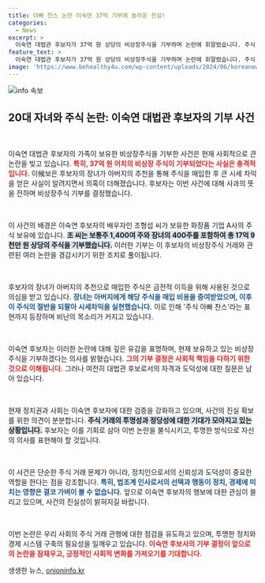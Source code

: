```yaml
---
title: 아빠 찬스 논란 이숙연 37억 기부에 놀라운 진실!
categories:
  - News
excerpt: >
  이숙연 대법관 후보자가 37억 원 상당의 비상장주식을 기부하며 논란에 휘말렸습니다. 주식 아빠 찬스로 지목된 자녀의 주식 거래에서 비롯된 투명성 문제, 그 뒤에 숨겨진 진실은 과연 무엇일까요?
feature_text: >
  이숙연 대법관 후보자가 37억 원 상당의 비상장주식을 기부하며 논란에 휘말렸습니다. 주식 아빠 찬스로 지목된 자녀의 주식 거래에서 비롯된 투명성 문제, 그 뒤에 숨겨진 진실은 과연 무엇일까요?
image: 'https://www.behealthy4u.com/wp-content/uploads/2024/06/koreanews.jpg'
---
```


<p><img src="https://www.behealthy4u.com/wp-content/uploads/2024/06/koreanews.jpg" alt="info 속보" /></p>

<h2 data-ke-size="size26">20대 자녀와 주식 논란: 이숙연 대법관 후보자의 기부 사건</h2>

<p data-ke-size="size16">&nbsp;</p>

<p>이숙연 대법관 후보자의 가족이 보유한 비상장주식을 기부한 사건은 현재 사회적으로 큰 논란을 빚고 있습니다. <b><span style="color: #ee2323;">특히, 37억 원 어치의 비상장 주식이 기부되었다는 사실은 충격적입니다.</span></b> 이候보은 후보자의 장녀가 아버지의 추천을 통해 주식을 매입한 후 큰 시세 차익을 얻은 사실이 알려지면서 의혹이 더해졌습니다. 후보자는 이번 사건에 대해 사과의 뜻을 전하며 비상장주식 기부를 결정했습니다. </p>

<p data-ke-size="size16">&nbsp;</p>

<p>이 사건의 배경은 이숙연 후보자의 배우자인 조형섭 씨가 보유한 화장품 기업 A사의 주식 보유에 있습니다. <b><span style="background-color: #21538527;">조 씨는 보통주 1,400여 주와 장녀의 400주를 포함하여 총 17억 9천만 원 상당의 주식을 기부했습니다.</span></b> 이러한 기부는 이 후보자의 비상장주식 거래와 관련된 여러 논란을 경감시키기 위한 조치로 풀이됩니다.</p>

<p data-ke-size="size16">&nbsp;</p>

<p>후보자의 장녀가 아버지의 추천으로 매입한 주식은 금전적 이득을 위해 사용된 것으로 의심을 받고 있습니다. <b><span style="color: #1a5490;">장녀는 아버지에게 해당 주식을 매입 비용을 증여받았으며, 이후 이 주식의 절반을 되팔아 시세차익을 실현했습니다.</span></b> 이로 인해 '주식 아빠 찬스'라는 표현까지 등장하며 비난의 목소리가 커지고 있습니다.</p>

<p data-ke-size="size16">&nbsp;</p>

<p>이숙연 후보자는 이러한 논란에 대해 깊은 유감을 표명하며, 현재 보유하고 있는 비상장 주식을 기부하겠다는 의사를 밝혔습니다. <b><span style="color: #ee2323;">그의 기부 결정은 사회적 책임을 다하기 위한 것으로 이해됩니다.</span></b> 그러나 여전히 대법관 후보로서의 자격과 도덕성에 대한 질문은 남아 있습니다.</p>

<p data-ke-size="size16">&nbsp;</p>

<p>현재 정치권과 사회는 이숙연 후보자에 대한 검증을 강화하고 있으며, 사건의 진실 확보를 위한 의견이 분분합니다. <b><span style="background-color: #21538527;">주식 거래의 투명성과 정당성에 대한 기대가 모아지고 있는 상황입니다.</span></b> 후보자는 이를 기회로 삼아 이번 논란을 불식시키고, 투명한 방식으로 자신의 의사를 표현해야 할 것입니다.</p>

<p data-ke-size="size16">&nbsp;</p>

<p>이 사건은 단순한 주식 거래 문제가 아니라, 정치인으로서의 신뢰성과 도덕성이 중요한 역할을 한다는 점을 강조합니다. <b><span style="color: #1a5490;">특히, 법조계 인사로서의 선택과 행동이 정치, 경제에 미치는 영향은 결코 가벼이 볼 수 없습니다.</span></b> 앞으로 이숙연 후보자의 행보에 대한 관심이 쏠리고 있으며, 사건의 진실성이 밝혀지길 바랍니다.</p>

<p data-ke-size="size16">&nbsp;</p>

<p>이번 논란은 우리 사회의 주식 거래 관행에 대한 점검을 유도하고 있으며, 투명한 정치와 경제 시스템 구축의 필요성을 일깨우고 있습니다. <b><span style="color: #ee2323;">이숙연 후보사의 기부 결정이 앞으로의 논란을 잠재우고, 긍정적인 사회적 변화를 가져오기를 기대합니다.</span></b></p>
생생한 뉴스, <a href="https://onioninfo.kr" rel="dofollow">onioninfo.kr</a>


